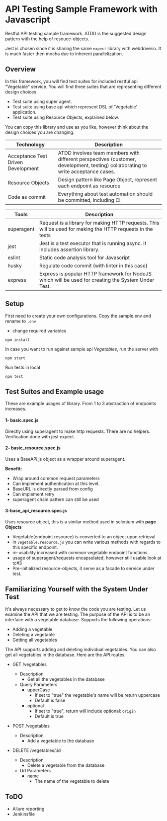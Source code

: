 # API Testing Sample Framework with Javascript
Restful API testing sample framework. ATDD is the suggested design pattern with the help of resouce-objects.

Jest is chosen since it is sharing the same `expect` library with webdriverio. 
It is much faster then mocha due to inherent parallelization. 

## Overview

In this framework, you will find test suites for included restful api "Vegetable" service. 
You will find three suites that are representing different design choices
- Test suite using super agent.
- Test suite using base api which represent DSL of 'Vegetable' application.
- Test suite using Resource Objects, explained below.

You can copy this library and use as you like, however think about the design choices you are changing.

Technology | Description
---------- | -----------
Acceptance Test Driven Development | ATDD involves team members with different perspectives (customer, development, testing) collaborating to write acceptance cases.
Resource Objects | Design pattern like Page Object, represent each endpoint as resource
Code as commit | Everything about test automation should be committed, including CI

Tools | Description
--- | ---
superagent | Request is a library for making HTTP requests. This will be used for making the HTTP requests in the tests
jest | Jest is a test executor that is running async. It includes assertion library.
eslint | Static code analysis tool for Javascript
husky | Regulate code commit (with linter in this case)
express | Express is popular HTTP framework for NodeJS which will be used for creating the System Under Test.

## Setup
First need to create your own configurations.
Copy the sample.env and rename to `.env`
- change required variables

```npm install```

In case you want to run against sample api *Vegetables*, 
run the server with

```npm start```

Run tests in local

```npm test```

## Test Suites and Example usage
These are example usages of library. From 1 to 3 abstraction of endpoints increases.

#### 1- basic.spec.js
Directly using superagent to make http requests.
There are no helpers. Verification done with jest expect.

#### 2- basic_resource.spec.js
Uses a BaseAPi.js object as a wrapper around superagent.

**Benefit:**

- Wrap around common request parameters
- Can implement authentication at this level.
- BaseURL is directly parsed from config
- Can implement retry
- superagent chain pattern can still be used

#### 3-base_api_resource.spec.js
Uses resource object, this is a similar method used in selenium with **page Objects**

- Vegetable(endpoint resource) is converted to an object upon retrieval
- in `vegetable.resource.js` you can write various methods with regards to this specific endpoint.
- re-usability increased with common vegetable endpoint functions.
- usage of superagent/requests encapsulated, however still usable look at tc#3
- Pre-initialized resource-objects, it serve as a facade to service under test.

## Familiarizing Yourself with the System Under Test

It's always necessary to get to know the code you are testing. 
Let us examine the API that we are testing. The purpose of the API is to be an interface with a vegetable database. 
Supports the following operations:

- Adding a vegetable
- Deleting a vegetable
- Getting all vegetables

The API supports adding and deleting individual vegetables. You can also get all vegetables in the database. Here are the API routes:

* GET /vegetables
    * Description
        * Get all the vegetables in the database
    * Query Parameters
        * upperCase
            * If set to "true" the vegetable's name will be return uppercase
            * Default is false
        * optional
            * If set to "true", return will include optional: `origin`
            * Default is true

* POST /vegetables
    * Description
        * Add a vegetable to the database

* DELETE /vegetables/:id
    * Description
        * Delete a vegetable from the database
    * Url Parameters
        * name
            * The name of the vegetable to delete 

## ToDO
- Allure reporting
- Jenkinsfile
